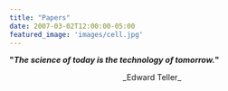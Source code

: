 ```yaml
---
title: "Papers"
date: 2007-03-02T12:00:00-05:00
featured_image: 'images/cell.jpg'
---
```


<strong>"_The science of today is the technology of tomorrow._"</strong><br>
<center>_Edward Teller_</center> 
